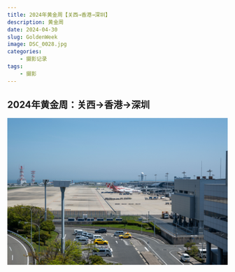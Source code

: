 ```yaml
---
title: 2024年黄金周【关西→香港→深圳】
description: 黄金周
date: 2024-04-30
slug: GoldenWeek
image: DSC_0028.jpg
categories:
    - 摄影记录
tags:
    - 摄影
---
```

## 2024年黄金周：关西→香港→深圳
![关西机场](DSC_0028.jpg)  
